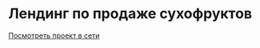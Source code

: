 # Лендинг по продаже сухофруктов

[Посмотреть проект в сети](https://ecstatic-kilby-2b9e63.netlify.app/)
